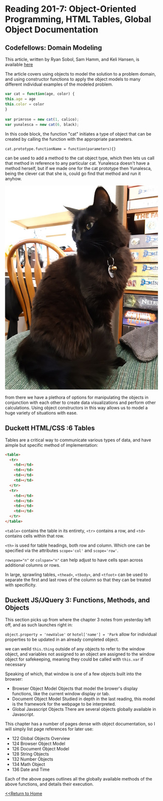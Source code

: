 # Reading 201-7: Object-Oriented Programming, HTML Tables, Global Object Documentation

## Codefellows: Domain Modeling

This article, written by Ryan Sobol, Sam Hamm, and Keli Hansen, is available [here](https://github.com/codefellows/domain_modeling#domain-modeling)

The article covers using objects to model the solution to a problem domain, and using constructor functions to apply the object models to many different individual examples of the modeled problem. 

```javascript
var cat = function(age, color) {
this.age = age
this.color = color
}

var primrose = new cat(1, calico);
var yunalesca = new cat(6, black);
```
In this code block, the function "cat" initiates a type of object that can be created by calling the function with the appropriate parameters.

`cat.prototype.functionName = function(parameters){}`

can be used to add a method to the cat object type, which then lets us call that method in reference to any particular cat. Yunalesca doesn't have a method herself, but if we made one for the cat prototype then Yunalesca, being the clever cat that she is, could go find that method and run it anyhow. 
 
![Yuna](yunalesca.jpg)

from there we have a plethora of options for manipulating the objects in conjunction with each other to create data visualizations and perform other calculations. Using object constructors in this way allows us to model a huge variety of situations with ease. 

## Duckett HTML/CSS :6 Tables
Tables are a critical way to communicate various types of data, and have aimple but specific method of implementation:
```html
<table>
  <tr>
    <td></td>
    <td></td>
    <td></td>
    <td></td>
  </tr>
  <tr>
    <td></td>
    <td></td>
    <td></td>
    <td></td>
  </tr>
</table>
```
`<table>` contains the table in its entirety, `<tr>` contains a row, and `<td>` contains cells within that row. 

`<th>` is used for table headings, both row and column. Which one can be specified via the attributes `scope='col'` and `scope='row'`. 

`rowspan="n"` or `colspan="n"` can help adjust to have cells span across additional columns or rows. 

In large, sprawling tables, `<thead>`, `<tbody>`, and `<tfoot>` can be used to separate the first and last rows of the column so that they can be treated with specificity. 

## Duckett JS/JQuery 3: Functions, Methods, and Objects

This section picks up from where the chapter 3 notes from yesterday left off, and as such launches right in:

`object.property = 'newValue'` or `hotel['name'] = 'Park` allow for individual properties to be updated in an already completed object. 

we can weild `this.thing` outside of any objects to refer to the window object, and variables not assigned to an object are assigned to the window object for safekeeping, meaning they could be called with `this.var` if necessary 

Speaking of which, that window is one of a few objects built into the browser:
- Browser Object Model
    Objects that model the brower's display functions, like the current window display or tab. 
- Document Object Model
    Studied in depth in the last reading, this model is the framework for the webpage to be interpreted. 
- Global Javascript Objects
    There are several objects globally available in Javascript. 

This chapter has a number of pages dense with object documentation, so I will simply list page references for later use:

- 122 Global Objects Overview
- 124 Browser Object Model
- 126 Document Object Model
- 128 String Objects
- 132 Number Objects
- 134 Math Object
- 136 Date and Time

Each of the above pages outlines all the globally available methods of the above functions, and details their execution. 

[<<Return to Home](../README.md)